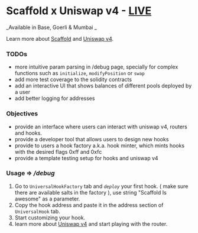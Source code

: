 # **Scaffold x Uniswap v4** - [LIVE](https://scaffold-uniswapv4.vercel.app)

_Available in Base, Goerli & Mumbai _

Learn more about [Scaffold](https://github.com/scaffold-eth/scaffold-eth-2) and [Uniswap v4](https://blog.uniswap.org/uniswap-v4).

### TODOs

- more intuitive param parsing in /debug page, specially for complex functions such as `initialize`, `modifyPosition` or `swap`
- add more test coverage to the solidity contracts
- add an interactive UI that shows balances of different pools deployed by a user
- add better logging for addresses

### Objectives

- provide an interface where users can interact with uniswap v4, routers and hooks.
- provide a developer tool that allows users to design new hooks
- provide to users a hook factory a.k.a. hook minter, which mints hooks with the desired flags 0xff and 0xfc
- provide a template testing setup for hooks and uniswap v4

### Usage => _/debug_

1. Go to `UniversalHookFactory` tab and _`deploy`_ your first hook. ( make sure there are available salts in the factory ), use string "Scaffold Is awesome" as a parameter.
2. Copy the hook address and paste it in the address section of `UniversalHook` tab.
3. Start customizing your hook.
4. learn more about [Uniswap v4](https://blog.uniswap.org/uniswap-v4) and start playing with the router.
